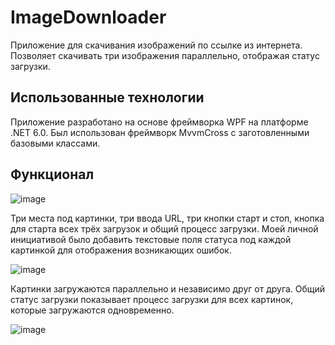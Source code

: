 # ImageDownloader
Приложение для скачивания изображений по ссылке из интернета. 
Позволяет скачивать три изображения параллельно, отображая статус загрузки.

## Использованные технологии
Приложение разработано на основе фреймворка WPF на платформе .NET 6.0.
Был использован фреймворк MvvmCross с заготовленными базовыми классами.

## Функционал
![image](https://github.com/M0untain13/ImageDownloader/assets/125659198/af97769c-460f-4777-83f9-14b7c0fe2c24)

Три места под картинки, три ввода URL, три кнопки старт и стоп, кнопка для старта всех трёх загрузок и общий процесс загрузки.
Моей личной инициативой было добавить текстовые поля статуса под каждой картинкой для отображения возникающих ошибок.

![image](https://github.com/M0untain13/ImageDownloader/assets/125659198/3df63bf1-3498-42b3-b682-a7fa5dd00925)

Картинки загружаются параллельно и независимо друг от друга. 
Общий статус загрузки показывает процесс загрузки для всех картинок, которые загружаются одновременно.

![image](https://github.com/M0untain13/ImageDownloader/assets/125659198/2206a333-9d75-4196-99f6-50f5480fe7bd)
